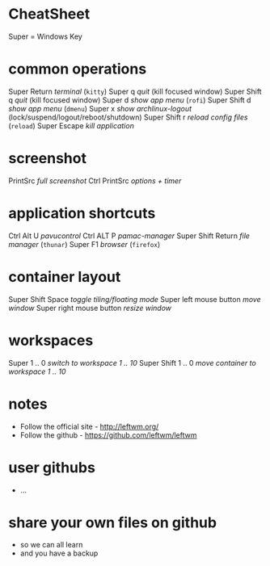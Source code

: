 # CheatSheet #

  Super = Windows Key

# common operations
  Super          Return   *terminal* (`kitty`)
  Super          q        *quit* (kill focused window)
  Super   Shift  q        *quit* (kill focused window)
  Super          d        *show app menu* (`rofi`)
  Super   Shift  d        *show app menu* (`dmenu`)
  Super          x        *show archlinux-logout* (lock/suspend/logout/reboot/shutdown)
  Super   Shift  r        *reload config files* (`reload`)
  Super          Escape   *kill application*

# screenshot
  PrintSrc                *full screenshot*
  Ctrl   PrintSrc         *options + timer*

# application shortcuts
  Ctrl    Alt U           *pavucontrol*
  Ctrl    ALT P           *pamac-manager*
  Super   Shift  Return   *file manager* (`thunar`)
  Super   F1              *browser* (`firefox`)

# container layout
 
  Super   Shift   Space       *toggle tiling/floating mode*
  Super   left mouse button   *move window*
  Super   right mouse button  *resize window*

# workspaces
  Super         1 .. 0    *switch to workspace 1 .. 10*
  Super  Shift  1 .. 0    *move container to workspace 1 .. 10*

# notes
  - Follow the official site - http://leftwm.org/
  - Follow the github - https://github.com/leftwm/leftwm

# user githubs
  - ...

# share your own files on github 
  - so we can all learn
  - and you have a backup
